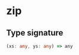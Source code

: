 # zip

## Type signature

<!-- prettier-ignore-start -->
```typescript
(xs: any, ys: any) => any
```
<!-- prettier-ignore-end -->
